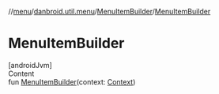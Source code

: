 //[menu](../../../index.md)/[danbroid.util.menu](../index.md)/[MenuItemBuilder](index.md)/[MenuItemBuilder](-menu-item-builder.md)



# MenuItemBuilder  
[androidJvm]  
Content  
fun [MenuItemBuilder](-menu-item-builder.md)(context: [Context](https://developer.android.com/reference/kotlin/android/content/Context.html))  



